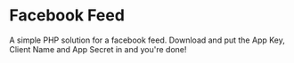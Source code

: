 Facebook Feed
===

A simple PHP solution for a facebook feed. Download and put the App Key, Client Name and App Secret in and you're done!